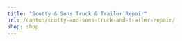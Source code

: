 ```yaml
---
title: "Scotty & Sons Truck & Trailer Repair"
url: /canton/scotty-and-sons-truck-and-trailer-repair/
shop: shop
---
```

